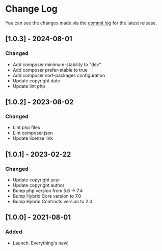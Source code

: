 # Change Log

You can see the changes made via the [commit log](https://github.com/themehybrid/hybrid-lang/commits/master) for the latest release.

## [1.0.3] - 2024-08-01

### Changed

- Add composer minimum-stability to "dev"
- Add composer prefer-stable to true
- Add composer sort-packages configuration
- Update copyright date
- Update lint php

## [1.0.2] - 2023-08-02

### Changed

- Lint php files
- Lint composer.json
- Update license link

## [1.0.1] - 2023-02-22

### Changed

- Update copyright year
- Update copyright author
- Bump php version from 5.6 -> 7.4
- Bump Hybrid Core version to 7.0
- Bump Hybrid Contracts version to 2.0

## [1.0.0] - 2021-08-01

### Added

- Launch.  Everything's new!
